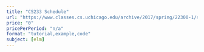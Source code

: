 ```yaml
---
title: "CS233 Schedule"
url: "https://www.classes.cs.uchicago.edu/archive/2017/spring/22300-1/schedule.html"
price: "0"
pricePerPeriod: "n/a"
format: "tutorial,example,code"
subject: [elm]
---
```

